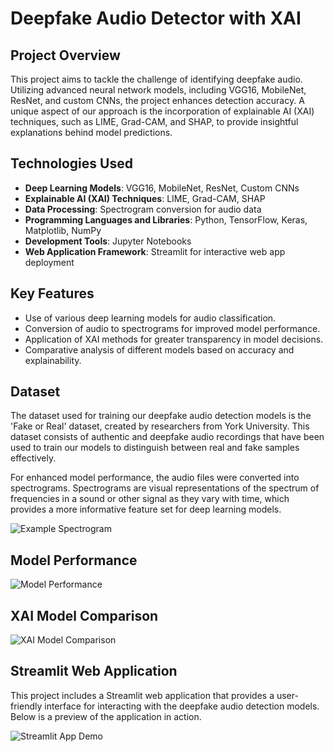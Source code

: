 # Deepfake Audio Detector with XAI

## Project Overview
This project aims to tackle the challenge of identifying deepfake audio. Utilizing advanced neural network models, including VGG16, MobileNet, ResNet, and custom CNNs, the project enhances detection accuracy. A unique aspect of our approach is the incorporation of explainable AI (XAI) techniques, such as LIME, Grad-CAM, and SHAP, to provide insightful explanations behind model predictions.

## Technologies Used
- **Deep Learning Models**: VGG16, MobileNet, ResNet, Custom CNNs
- **Explainable AI (XAI) Techniques**: LIME, Grad-CAM, SHAP
- **Data Processing**: Spectrogram conversion for audio data
- **Programming Languages and Libraries**: Python, TensorFlow, Keras, Matplotlib, NumPy
- **Development Tools**: Jupyter Notebooks
- **Web Application Framework**: Streamlit for interactive web app deployment

## Key Features
- Use of various deep learning models for audio classification.
- Conversion of audio to spectrograms for improved model performance.
- Application of XAI methods for greater transparency in model decisions.
- Comparative analysis of different models based on accuracy and explainability.

## Dataset
The dataset used for training our deepfake audio detection models is the 'Fake or Real' dataset, created by researchers from York University. This dataset consists of authentic and deepfake audio recordings that have been used to train our models to distinguish between real and fake samples effectively.

For enhanced model performance, the audio files were converted into spectrograms. Spectrograms are visual representations of the spectrum of frequencies in a sound or other signal as they vary with time, which provides a more informative feature set for deep learning models.

![Example Spectrogram](path_to_your_image/example_spectrogram.png)

## Model Performance
![Model Performance](images/Model_performance.png)

## XAI Model Comparison
![XAI Model Comparison](images/XAI_model_comparison.png)

## Streamlit Web Application

This project includes a Streamlit web application that provides a user-friendly interface for interacting with the deepfake audio detection models. Below is a preview of the application in action.

![Streamlit App Demo](path_to_your_gif/demo.gif)


